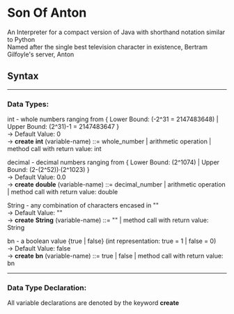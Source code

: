 # Son Of Anton
An Interpreter for a compact version of Java with shorthand notation similar to Python  
Named after the single best television character in existence, Bertram Gilfoyle's server, Anton  
  
## Syntax  
  
----------------------------------------------------------  
### Data Types:  
  
int - whole numbers ranging from { Lower Bound: (-2^31 = 2147483648) | Upper Bound: (2^31)-1 = 2147483647 }  
-> Default Value: 0  
-> **create** **int** (variable-name) ::= whole_number | arithmetic operation | method call with return value: int  
  
decimal - decimal numbers ranging from { Lower Bound: (2^1074) | Upper Bound: (2-(2^52))·(2^1023) }  
-> Default Value: 0.0  
-> **create** **double** (variable-name) ::= decimal_number | arithmetic operation | method call with return value: double  
  
String - any combination of characters encased in ""   
-> Default Value: ""  
-> **create** **String** (variable-name) ::= "" | method call with return value: String  
  
bn - a boolean value {true | false} (int representation: true = 1 | false = 0)  
-> Default Value: false  
-> **create** **bn** (variable-name) ::= true | false | method call with return value: bn  
  
----------------------------------------------------------  
### Data Type Declaration:  
  
All variable declarations are denoted by the keyword **create**  